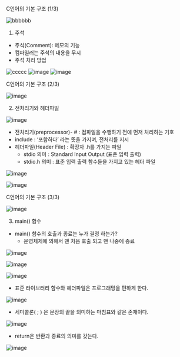 C언어의 기본 구조 (1/3)

![bbbbbb](https://user-images.githubusercontent.com/76800974/111096762-99a6fd80-8583-11eb-9728-de40bab1c7ae.jpg)

1. 주석
  - 주석(Comment): 메모의 기능
  - 컴파일러는 주석의 내용을 무시
  - 주석 처리 방법
 
![ccccc](https://user-images.githubusercontent.com/76800974/111096799-b04d5480-8583-11eb-9e6e-d58eac60f193.jpg)
![image](https://user-images.githubusercontent.com/76800974/111097319-a37d3080-8584-11eb-8751-24d6db9742cf.png)
![image](https://user-images.githubusercontent.com/76800974/111097341-ac6e0200-8584-11eb-9fd5-09294b4005e9.png)

C언어의 기본 구조 (2/3)

![image](https://user-images.githubusercontent.com/76800974/111098038-028f7500-8586-11eb-9ce3-0644ebb36f49.png)

2. 전처리기와 헤더파일

![image](https://user-images.githubusercontent.com/76800974/111098054-0a4f1980-8586-11eb-9c41-9adb40930ff8.png)

  - 전처리기(preprocessor)- #  :  컴파일을 수행하기 전에 먼저 처리하는 기호
  - include : ‘포함하다’ 라는 뜻을 가지며, 전처리를 지시
  - 헤더파일(Header File) : 확장자 .h를 가지는 파일
    - stdio   의미 :  Standard Input Output (표준 입력 출력)
    - stdio.h 의미 : 표준 입력 출력 함수들을 가지고 있는 헤더 파일
  
![image](https://user-images.githubusercontent.com/76800974/111098137-34084080-8586-11eb-8d28-a07b440b15a0.png)

![image](https://user-images.githubusercontent.com/76800974/111098171-42565c80-8586-11eb-8d4e-9b62a0ba23c7.png)

C언어의 기본 구조 (3/3)

![image](https://user-images.githubusercontent.com/76800974/111098552-112a5c00-8587-11eb-838e-d3fdcb00eb1d.png)

3. main() 함수
  - main() 함수의 호출과 종료는 누가 결정 하는가? 
    - 운영체제에 의해서 맨 처음 호출 되고 맨 나중에 종료 

![image](https://user-images.githubusercontent.com/76800974/111098587-27d0b300-8587-11eb-96c3-ecbd57c35937.png)

![image](https://user-images.githubusercontent.com/76800974/111098629-3f0fa080-8587-11eb-90b3-205abb5fff7b.png)

![image](https://user-images.githubusercontent.com/76800974/111098642-46cf4500-8587-11eb-8afa-de435ec1d7ed.png)

  - 표준 라이브러리 함수와 헤더파일은 프로그래밍을 편하게 한다.

![image](https://user-images.githubusercontent.com/76800974/111098675-564e8e00-8587-11eb-95af-aa729c6787db.png)

  - 세미콜론( ; ) 은 문장의 끝을 의미하는 마침표와 같은 존재이다.

![image](https://user-images.githubusercontent.com/76800974/111098713-69615e00-8587-11eb-9001-6258738f25c6.png)

  - return은 반환과 종료의 의미를 갖는다.

![image](https://user-images.githubusercontent.com/76800974/111098859-b04f5380-8587-11eb-91cc-263ceabd6a61.png)
